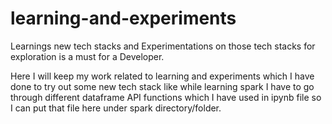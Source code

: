 # learning-and-experiments
Learnings new tech stacks and Experimentations on those tech stacks for exploration is a must for a Developer.

Here I will keep my work related to learning and experiments which I have done to try out some new tech stack like while learning spark I have to go through different dataframe API functions which I have used in ipynb file so I can put that file here under spark directory/folder.
